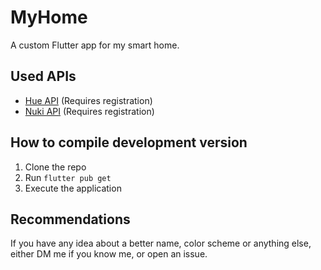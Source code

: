 # MyHome

A custom Flutter app for my smart home.

## Used APIs

- [Hue API](https://developers.meethue.com/develop/hue-api/) (Requires registration)
- [Nuki API](https://developer.nuki.io/page/nuki-web-api-1-3-0/3) (Requires registration)

## How to compile development version

1. Clone the repo
2. Run `flutter pub get`
3. Execute the application

## Recommendations
If you have any idea about a better name, color scheme or anything else, either DM me if you know me, or open an issue.
